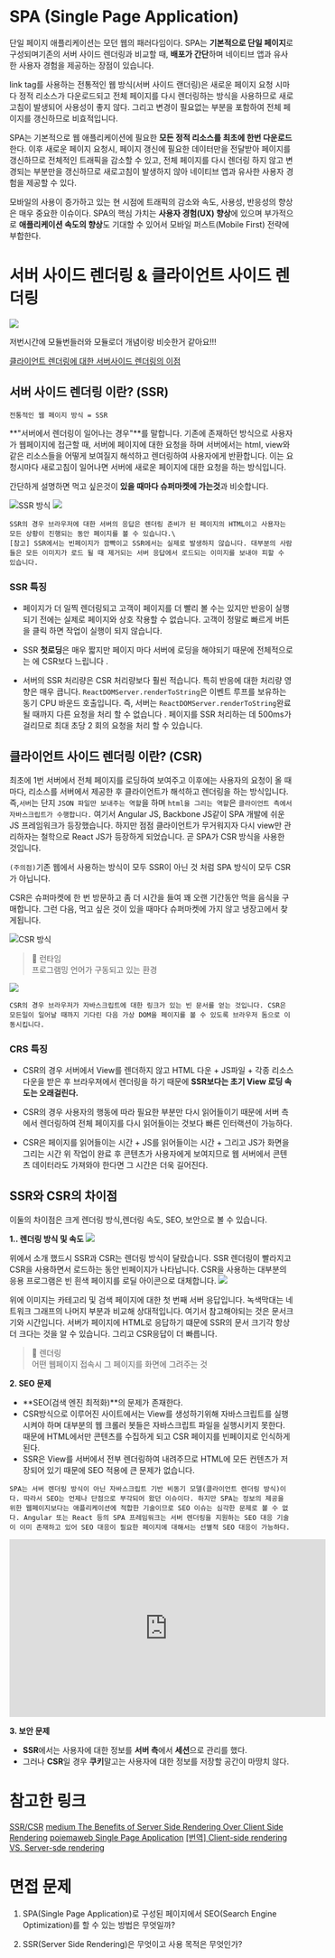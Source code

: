# SPA (Single Page Application)

단일 페이지 애플리케이션는 모던 웹의 패러다임이다. SPA는 **기본적으로 단일 페이지**로 구성되며기존의 서버 사이드 렌더링과 비교할 때, **배포가 간단**하며 네이티브 앱과 유사한 사용자 경험을 제공하는 장점이 있습니다.

link tag를 사용하는 전통적인 웹 방식(서버 사이드 랜더링)은 새로운 페이지 요청 시마다 정적 리소스가 다운로드되고 전체 페이지를 다시 렌더링하는 방식을 사용하므로 새로고침이 발생되어 사용성이 좋지 않다. 그리고 변경이 필요없는 부분을 포함하여 전체 페이지를 갱신하므로 비효적입니다.

SPA는 기본적으로 웹 애플리케이션에 필요한 **모든 정적 리소스를 최초에 한번 다운로드** 한다. 이후 새로운 페이지 요청시, 페이지 갱신에 필요한 데이터만을 전달받아 페이지를 갱신하므로 전체적인 트래픽을 감소할 수 있고, 전체 페이지를 다시 렌더링 하지 않고 변경되는 부분만을 갱신하므로 새로고침이 발생하지 않아 네이티브 앱과 유사한 사용자 경험을 제공할 수 있다.

모바일의 사용이 증가하고 있는 현 시점에 트래픽의 감소와 속도, 사용성, 반응성의 향상은 매우 중요한 이슈이다. SPA의 핵심 가치는 **사용자 경험(UX) 향상**에 있으며 부가적으로 **애플리케이션 속도의 향상**도 기대할 수 있어서 모바일 퍼스트(Mobile First) 전략에 부합한다.

# 서버 사이드 렌더링 & 클라이언트 사이드 렌더링

![](https://cdn-images-1.medium.com/max/1600/0*SnBCpaOXrQFYdFU6.)

저번시간에 모듈번들러와 모듈로더 개념이랑 비슷한거 같아요!!!

[클라이언트 렌더링에 대한 서버사이드 렌더링의 이점](https://medium.com/walmartlabs/the-benefits-of-server-side-rendering-over-client-side-rendering-5d07ff2cefe8)

<!-- walmart.com 이기는 서버사이드렌더링을 사용하고 있데요. 이유는 고객을 위한 성늘 혜택이랑 일관된 SEO 성능 때문이라고 해요.그런데 성능을 최적화하기에 시간과 노력이 많이 필요했데요. -->

## 서버 사이드 렌더링 이란? (SSR)

`전통적인 웹 페이지 방식 = SSR`

**"서버에서 렌더링이 일어나는 경우"**를 말합니다.
기존에 존재하던 방식으로 사용자가 웹페이지에 접근할 때, 서버에 페이지에 대한 요청을 하며 서버에서는 html, view와 같은 리소스들을 어떻게 보여질지 해석하고 렌더링하여 사용자에게 반환합니다. 이는 요청시마다 새로고침이 일어나면 서버에 새로운 페이지에 대한 요청을 하는 방식입니다.

간단하게 설명하면 먹고 싶은것이 **있을 때마다 슈퍼마켓에 가는것**과 비슷합니다.

![SSR 방식](https://jongmin92.github.io/images/post/2017-06-06/server_side_rendering_1.png)
![](https://cdn-images-1.medium.com/max/1600/1*jJkEQpgZ8waQ5P-W5lhxuQ.png)

```
SSR의 경우 브라우저에 대한 서버의 응답은 렌더링 준비가 된 페이지의 HTML이고 사용자는 모든 상황이 진행되는 동안 페이지를 볼 수 있습니다.\
[참고] SSR에서는 빈페이지가 깜빡이고 SSR에서는 실제로 발생하지 않습니다. 대부분의 사람들은 모든 이미지가 로드 될 때 제거되는 서버 응답에서 로드되는 이미지를 보내야 피할 수 있습니다.
```

### SSR 특징

- 페이지가 더 일찍 렌더링되고 고객이 페이지를 더 빨리 볼 수는 있지만 반응이 실행되기 전에는 실제로 페이지와 상호 작용할 수 없습니다. 고객이 정말로 빠르게 버튼을 클릭 하면 작업이 실행이 되지 않습니다.

- SSR **첫로딩**은 매우 짧지만 페이지 마다 서버에 로딩을 해야되기 때문에 전체적으로는 에 CSR보다 느립니다 .

- 서버의 SSR 처리량은 CSR 처리량보다 훨씬 적습니다. 특히 반응에 대한 처리량 영향은 매우 큽니다. `ReactDOMServer.renderToString`은 이벤트 루프를 보유하는 동기 CPU 바운드 호출입니다. 즉, 서버는 `ReactDOMServer.renderToString`완료 될 때까지 다른 요청을 처리 할 수 ​​없습니다 . 페이지를 SSR 처리하는 데 500ms가 걸리므로 최대 초당 2 회의 요청을 처리 할 수 ​​있습니다.

## 클라이언트 사이드 렌더링 이란? (CSR)

최초에 1번 서버에서 전체 페이지를 로딩하여 보여주고 이후에는 사용자의 요청이 올 때마다, 리소스를 서버에서 제공한 후 클라이언트가 해석하고 렌더링을 하는 방식입니다. 즉,`서버`는 단지 `JSON 파일만 보내주는 역할`을 하며 `html을 그리는 역할`은 `클라이언트 측에서 자바스크립트가 수행합니다.` 여기서 Angular JS, Backbone JS같이 SPA 개발에 쉬운 JS 프레임워크가 등장했습니다. 하지만 점점 클라이언트가 무거워지자 다시 view만 관리하자는 철학으로 React JS가 등장하게 되었습니다. 곧 SPA가 CSR 방식을 사용한 것입니다.

`(주의점)`기존 웹에서 사용하는 방식이 모두 SSR이 아닌 것 처럼 SPA 방식이 모두 CSR가 아닙니다.

CSR은 슈퍼마켓에 한 번 방문하고 좀 더 시간을 들여 꽤 오랜 기간동안 먹을 음식을 구매합니다. 그런 다음, 먹고 싶은 것이 있을 때마다 슈퍼마켓에 가지 않고 냉장고에서 찾게됩니다.

![CSR 방식](https://jongmin92.github.io/images/post/2017-06-06/client_side_rendering_1.png)

> 🔖 런타임\
> 프로그램밍 언어가 구동되고 있는 환경

![](https://cdn-images-1.medium.com/max/1600/1*CRiH0hUGoS3aoZaIY4H2yg.png)

```
CSR의 경우 브라우저가 자바스크립트에 대한 링크가 있는 빈 문서를 얻는 것입니다. CSR은 모든일이 일어날 때까지 기다린 다음 가상 DOM을 페이지를 볼 수 있도록 브라우저 돔으로 이동시킵니다.
```

### CRS 특징

- CSR의 경우 서버에서 View를 렌더하지 않고 HTML 다운 + JS파일 + 각종 리소스 다운을 받은 후 브라우져에서 렌더링을 하기 때문에 **SSR보다는 초기 View 로딩 속도는 오래걸린다.**

- CSR의 경우 사용자의 행동에 따라 필요한 부분만 다시 읽어들이기 때문에 서버 측에서 렌더링하여 전체 페이지를 다시 읽어들이는 것보다 빠른 인터랙션이 가능하다.

- CSR은 페이지를 읽어들이는 시간 + JS를 읽어들이는 시간 + 그리고 JS가 화면을 그리는 시간 위 작업이 완료 후 콘텐츠가 사용자에게 보여지므로 웹 서버에서 콘텐츠 데이터라도 가져와야 한다면 그 시간은 더욱 길어진다.

## SSR와 CSR의 차이점

이둘의 차이점은 크게 렌더링 방식,렌더링 속도, SEO, 보안으로 볼 수 있습니다.

**1.. 렌더링 방식 및 속도**
![](https://cdn-images-1.medium.com/max/2000/0*-EWG5MXBIo-D_ug3.)

위에서 소개 했드시 SSR과 CSR는 렌더링 방식이 달랐습니다. SSR 렌더링이 빨라지고 CSR을 사용하면서 로드하는 동안 빈페이지가 나타납니다. CSR을 사용하는 대부분의 응용 프로그램은 빈 흰색 페이지를 로딜 아이콘으로 대체합니다.
![](https://cdn-images-1.medium.com/max/1600/1*7LcOn9FuMR6uE0PT2htrJg.png)

위에 이미지는 카테고리 및 검색 페이지에 대한 첫 번째 서버 응답입니다. 녹색막대는 네트워크 그래프의 나머지 부분과 비교해 상대적입니다. 여기서 참고해야되는 것은 문서크기와 시간입니다. 서버가 페이지에 HTML로 응답하기 떄문에 SSR의 문서 크기각 항상 더 크다는 것을 알 수 있습니다. 그리고 CSR응답이 더 빠릅니다.

> 🔖 렌더링\
> 어떤 웹페이지 접속시 그 페이지를 화면에 그려주는 것

**2. SEO 문제**

- **SEO(검색 엔진 최적화)**의 문제가 존재한다.
- CSR방식으로 이루어진 사이트에서는 View를 생성하기위해 자바스크립트를 실행시켜야 하며 대부분의 웹 크롤러 봇들은 자바스크립트 파일을 실행시키지 못한다. 때문에 HTML에서만 콘텐츠를 수집하게 되고 CSR 페이지를 빈페이지로 인식하게 된다.
- SSR은 View를 서버에서 전부 렌더링하여 내려주므로 HTML에 모든 컨텐츠가 저장되어 있기 때문에 SEO 적용에 큰 문제가 없습니다.

```
SPA는 서버 렌더링 방식이 아닌 자바스크립트 기반 비동기 모델(클라이언트 렌더링 방식)이다. 따라서 SEO는 언제나 단점으로 부각되어 왔던 이슈이다. 하지만 SPA는 정보의 제공을 위한 웹페이지보다는 애플리케이션에 적합한 기술이므로 SEO 이슈는 심각한 문제로 볼 수 없다. Angular 또는 React 등의 SPA 프레임워크는 서버 렌더링을 지원하는 SEO 대응 기술이 이미 존재하고 있어 SEO 대응이 필요한 페이지에 대해서는 선별적 SEO 대응이 가능하다.
```

<iframe width="560" height="315" src="https://www.youtube.com/embed/BNHR6IQJGZs" frameborder="0" allow="accelerometer; autoplay; encrypted-media; gyroscope; picture-in-picture" allowfullscreen></iframe>

**3. 보안 문제**

- **SSR**에서는 사용자에 대한 정보를 **서버 측**에서 **세션**으로 관리를 했다.
- 그러나 **CSR**일 경우 **쿠키**말고는 사용자에 대한 정보를 저장할 공간이 마땅치 않다.

# 참고한 링크

[SSR/CSR](http://brownbears.tistory.com/411)
[medium The Benefits of Server Side Rendering Over Client Side Rendering](https://medium.com/walmartlabs/the-benefits-of-server-side-rendering-over-client-side-rendering-5d07ff2cefe8)
[poiemaweb Single Page Application](https://poiemaweb.com/js-spa)
[[번역] Client-side rendering VS. Server-sde rendering](https://jongmin92.github.io/2017/06/06/JavaScript/client-side-rendering-vs-server-side-rendering/?fbclid=IwAR1thlPyzfCnIngeDTr25vAZQjxlJpILX3tMk0JiVH89zHEZqBusrxAiz3c#2)

# 면접 문제

1. SPA(Single Page Application)로 구성된 페이지에서 SEO(Search Engine Optimization)를 할 수 있는 방법은 무엇일까?

1. SSR(Server Side Rendering)은 무엇이고 사용 목적은 무엇인가?

